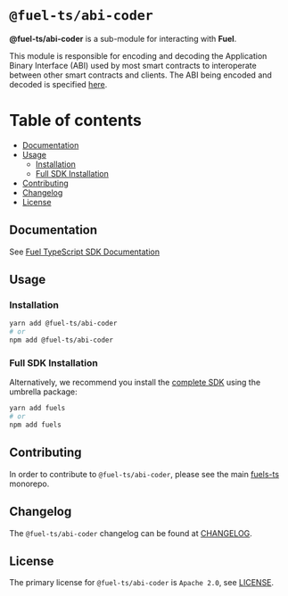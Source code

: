 # `@fuel-ts/abi-coder`

**@fuel-ts/abi-coder** is a sub-module for interacting with **Fuel**.

This module is responsible for encoding and decoding the Application Binary Interface (ABI) used by most smart contracts to interoperate between other smart contracts and clients. The ABI being encoded and decoded is specified [here](https://github.com/FuelLabs/fuel-specs/blob/master/specs/protocol/abi.md).

# Table of contents

- [Documentation](#documentation)
- [Usage](#usage)
  - [Installation](#installation)
  - [Full SDK Installation](#full-sdk-installation)
- [Contributing](#contributing)
- [Changelog](#changelog)
- [License](#license)

## Documentation

See [Fuel TypeScript SDK Documentation](https://fuellabs.github.io/fuels-ts/)

## Usage

### Installation

```sh
yarn add @fuel-ts/abi-coder
# or
npm add @fuel-ts/abi-coder
```

### Full SDK Installation

Alternatively, we recommend you install the [complete SDK](https://github.com/FuelLabs/fuels-ts) using the umbrella package:

```sh
yarn add fuels
# or
npm add fuels
```

## Contributing

In order to contribute to `@fuel-ts/abi-coder`, please see the main [fuels-ts](https://github.com/FuelLabs/fuels-ts) monorepo.

## Changelog

The `@fuel-ts/abi-coder` changelog can be found at [CHANGELOG](./CHANGELOG.md).

## License

The primary license for `@fuel-ts/abi-coder` is `Apache 2.0`, see [LICENSE](./LICENSE).
